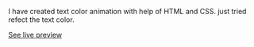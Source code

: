 I have created text color animation with help of HTML and CSS. just tried refect the text color. 

<a href="https://htmlpreview.github.io/?https://github.com/webvaart2/html/blob/main/text-animate.html">See live preview</a>
